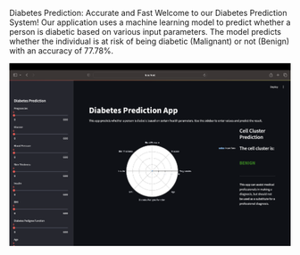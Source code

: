 Diabetes Prediction: Accurate and Fast
Welcome to our Diabetes Prediction System! Our application uses a machine learning model to predict whether a person is diabetic based on various input parameters. The model predicts whether the individual is at risk of being diabetic (Malignant) or not (Benign) with an accuracy of 77.78%.

![image alt](https://github.com/sobithav18/diabetes_detection/blob/f3c858c84264a55d6affbabfca3ae5acbbecf5b5/normal.png)

